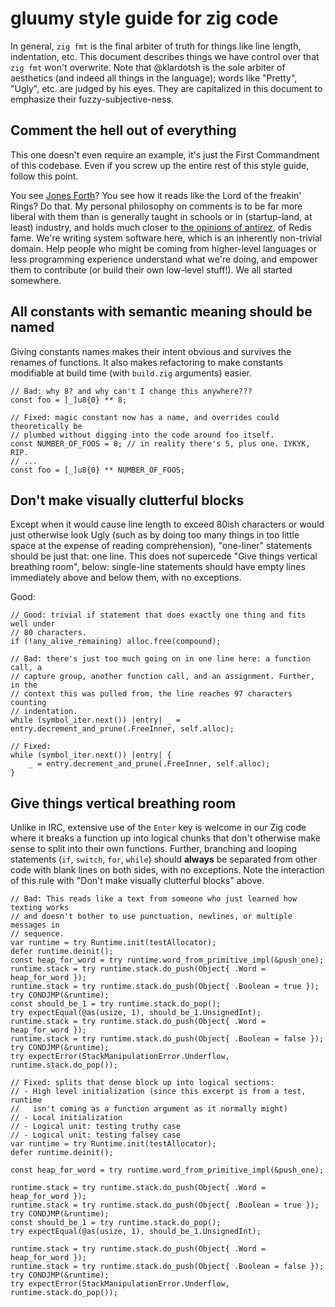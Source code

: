 # gluumy style guide for zig code

In general, `zig fmt` is the final arbiter of truth for things like line
length, indentation, etc. This document describes things we have control over
that `zig fmt` won't overwrite. Note that @klardotsh is the sole arbiter of
aesthetics (and indeed all things in the language); words like "Pretty",
"Ugly", etc. are judged by his eyes. They are capitalized in this document to
emphasize their fuzzy-subjective-ness.

## Comment the hell out of everything

This one doesn't even require an example, it's just the First Commandment of
this codebase. Even if you screw up the entire rest of this style guide, follow
this point.

You see [Jones Forth](https://github.com/nornagon/jonesforth)? You see how it
reads like the Lord of the freakin' Rings? Do that. My personal philosophy on
comments is to be far more liberal with them than is generally taught in
schools or in (startup-land, at least) industry, and holds much closer to [the
opinions of antirez](http://antirez.com/news/124), of Redis fame. We're writing
system software here, which is an inherently non-trivial domain. Help people
who might be coming from higher-level languages or less programming experience
understand what we're doing, and empower them to contribute (or build their own
low-level stuff!). We all started somewhere.

## All constants with semantic meaning should be named

Giving constants names makes their intent obvious and survives the renames of
functions. It also makes refactoring to make constants modifiable at build time
(with `build.zig` arguments) easier.

```zig
// Bad: why 8? and why can't I change this anywhere???
const foo = [_]u8{0} ** 8;

// Fixed: magic constant now has a name, and overrides could theoretically be
// plumbed without digging into the code around foo itself.
const NUMBER_OF_FOOS = 8; // in reality there's 5, plus one. IYKYK, RIP.
// ...
const foo = [_]u8{0} ** NUMBER_OF_FOOS;
```

## Don't make visually clutterful blocks

Except when it would cause line length to exceed 80ish characters or would just
otherwise look Ugly (such as by doing too many things in too little space at
the expense of reading comprehension), "one-liner" statements should be just
that: one line. This does not supercede "Give things vertical breathing room",
below: single-line statements should have empty lines immediately above and
below them, with no exceptions.

Good:

```zig
// Good: trivial if statement that does exactly one thing and fits well under
// 80 characters.
if (!any_alive_remaining) alloc.free(compound);

// Bad: there's just too much going on in one line here: a function call, a
// capture group, another function call, and an assignment. Further, in the
// context this was pulled from, the line reaches 97 characters counting
// indentation.
while (symbol_iter.next()) |entry| _ = entry.decrement_and_prune(.FreeInner, self.alloc);

// Fixed:
while (symbol_iter.next()) |entry| {
    _ = entry.decrement_and_prune(.FreeInner, self.alloc);
}
```

## Give things vertical breathing room

Unlike in IRC, extensive use of the `Enter` key is welcome in our Zig code
where it breaks a function up into logical chunks that don't otherwise make
sense to split into their own functions. Further, branching and looping
statements (`if`, `switch`, `for`, `while`) should **always** be separated from
other code with blank lines on both sides, with no exceptions. Note the
interaction of this rule with "Don't make visually clutterful blocks" above.

```zig
// Bad: This reads like a text from someone who just learned how texting works
// and doesn't bother to use punctuation, newlines, or multiple messages in
// sequence.
var runtime = try Runtime.init(testAllocator);
defer runtime.deinit();
const heap_for_word = try runtime.word_from_primitive_impl(&push_one);
runtime.stack = try runtime.stack.do_push(Object{ .Word = heap_for_word });
runtime.stack = try runtime.stack.do_push(Object{ .Boolean = true });
try CONDJMP(&runtime);
const should_be_1 = try runtime.stack.do_pop();
try expectEqual(@as(usize, 1), should_be_1.UnsignedInt);
runtime.stack = try runtime.stack.do_push(Object{ .Word = heap_for_word });
runtime.stack = try runtime.stack.do_push(Object{ .Boolean = false });
try CONDJMP(&runtime);
try expectError(StackManipulationError.Underflow, runtime.stack.do_pop());

// Fixed: splits that dense block up into logical sections:
// - High level initialization (since this excerpt is from a test, runtime
//   isn't coming as a function argument as it normally might)
// - Local initialization
// - Logical unit: testing truthy case
// - Logical unit: testing falsey case
var runtime = try Runtime.init(testAllocator);
defer runtime.deinit();

const heap_for_word = try runtime.word_from_primitive_impl(&push_one);

runtime.stack = try runtime.stack.do_push(Object{ .Word = heap_for_word });
runtime.stack = try runtime.stack.do_push(Object{ .Boolean = true });
try CONDJMP(&runtime);
const should_be_1 = try runtime.stack.do_pop();
try expectEqual(@as(usize, 1), should_be_1.UnsignedInt);

runtime.stack = try runtime.stack.do_push(Object{ .Word = heap_for_word });
runtime.stack = try runtime.stack.do_push(Object{ .Boolean = false });
try CONDJMP(&runtime);
try expectError(StackManipulationError.Underflow, runtime.stack.do_pop());
```
